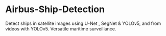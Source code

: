 # Airbus-Ship-Detection
Detect ships in satellite images using U-Net , SegNet &amp; YOLOv5, and from videos with YOLOv5. Versatile maritime surveillance.

